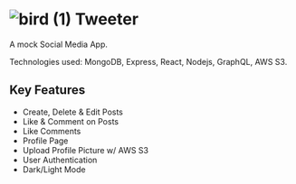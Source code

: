 # ![bird (1)](https://user-images.githubusercontent.com/60535510/188039361-845a1cd4-e8e1-45cf-a164-7655f01655dd.png) Tweeter
A mock Social Media App.   
  
Technologies used: MongoDB, Express, React, Nodejs, GraphQL, AWS S3.

## Key Features

- Create, Delete & Edit Posts
- Like & Comment on Posts
- Like Comments
- Profile Page
- Upload Profile Picture w/ AWS S3
- User Authentication
- Dark/Light Mode 
